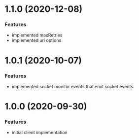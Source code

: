 # 1.1.0 (2020-12-08)

### Features

* implemented maxRetries
* implemented uri options

# 1.0.1 (2020-10-07)

### Features

* implemented socket monitor events that emit socket.events.

# 1.0.0 (2020-09-30)

### Features

* initial client implementation

